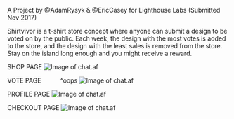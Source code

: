 A Project by @AdamRysyk & @EricCasey for Lighthouse Labs (Submitted Nov 2017)

Shirtvivor is a t-shirt store concept where anyone can submit a design to be voted on by the public. Each week, the design with the most votes is added to the store, and the design with the least sales is removed from the store. Stay on the island long enough and you might receive a reward.

SHOP PAGE
![Image of chat.af](https://github.com/EricCasey/images4md/blob/master/s_shop.png)

VOTE PAGE &nbsp; &nbsp; &nbsp; &nbsp; &nbsp; ^oops
![Image of chat.af](https://github.com/EricCasey/images4md/blob/master/s_vote.png)

PROFILE PAGE
![Image of chat.af](https://github.com/EricCasey/images4md/blob/master/s_profile.png)

CHECKOUT PAGE
![Image of chat.af](https://github.com/EricCasey/images4md/blob/master/s_cart.png)
